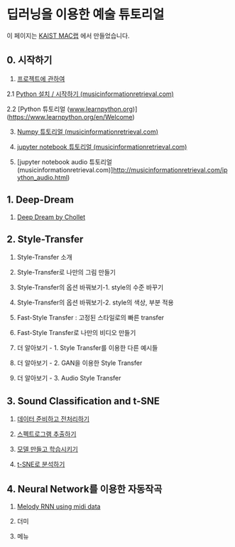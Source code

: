 딥러닝을 이용한 예술 튜토리얼
=============================

이 페이지는 [KAIST MAC랩](http://mac.kaist.ac.kr) 에서 만들었습니다.

## 0. 시작하기

1. [프로젝트에 관하여](about.md)

2.1 [Python 설치 / 시작하기 (musicinformationretrieval.com)](http://musicinformationretrieval.com/python_basics.html)

2.2 [Python 튜토리얼 (www.learnpython.org)] (https://www.learnpython.org/en/Welcome)

3. [Numpy 튜토리얼 (musicinformationretrieval.com)](http://musicinformationretrieval.com/numpy_basics.html)

4. [jupyter notebook 튜토리얼 (musicinformationretrieval.com)](http://musicinformationretrieval.com/get_good_at_ipython.html)

5. [jupyter notebook audio 튜토리얼 (musicinformationretrieval.com)]http://musicinformationretrieval.com/ipython_audio.html)

## 1. Deep-Dream

1. [Deep Dream by Chollet](deep_dream/8.2-deep-dream.md)

## 2. Style-Transfer

1. Style-Transfer 소개

2. Style-Transfer로 나만의 그림 만들기

3. Style-Transfer의 옵션 바꿔보기-1. style의 수준 바꾸기

4. Style-Transfer의 옵션 바꿔보기-2. style의 색상, 부분 적용

5. Fast-Style Transfer : 고정된 스타일로의 빠른 transfer

6. Fast-Style Transfer로 나만의 비디오 만들기

7. 더 알아보기 - 1. Style Transfer를 이용한 다른 예시들

8. 더 알아보기 - 2. GAN을 이용한 Style Transfer

9. 더 알아보기 - 3. Audio Style Transfer

## 3. Sound Classification and t-SNE

1. [데이터 준비하고 전처리하기](classify_tsne/classify_tsne_1_prepare_data.md)

2. [스펙트로그램 추출하기](classify_tsne/classify_tsne_2_extract_spectrum.md)

3. [모델 만들고 학습시키기](classify_tsne/classify_tsne_3_train.md)

4. [t-SNE로 분석하기](classify_tsne/classify_tsne_4_tsne.md)

## 4. Neural Network를 이용한 자동작곡

1. [Melody RNN using midi data](melody_rnn/melody_RNN.md)

2. 더미

3. 메뉴
